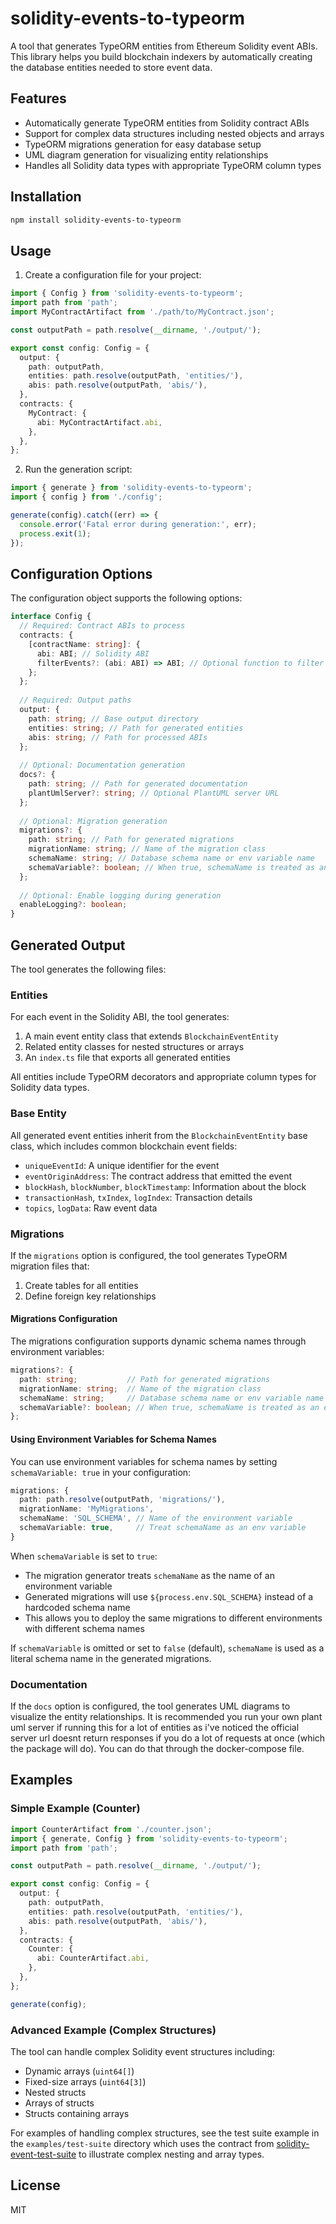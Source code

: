 # solidity-events-to-typeorm

A tool that generates TypeORM entities from Ethereum Solidity event ABIs. This library helps you build blockchain indexers by automatically creating the database entities needed to store event data.

## Features

- Automatically generate TypeORM entities from Solidity contract ABIs
- Support for complex data structures including nested objects and arrays
- TypeORM migrations generation for easy database setup
- UML diagram generation for visualizing entity relationships
- Handles all Solidity data types with appropriate TypeORM column types

## Installation

```bash
npm install solidity-events-to-typeorm
```

## Usage

1. Create a configuration file for your project:

```typescript
import { Config } from 'solidity-events-to-typeorm';
import path from 'path';
import MyContractArtifact from './path/to/MyContract.json';

const outputPath = path.resolve(__dirname, './output/');

export const config: Config = {
  output: {
    path: outputPath,
    entities: path.resolve(outputPath, 'entities/'),
    abis: path.resolve(outputPath, 'abis/'),
  },
  contracts: {
    MyContract: {
      abi: MyContractArtifact.abi,
    },
  },
};
```

2. Run the generation script:

```typescript
import { generate } from 'solidity-events-to-typeorm';
import { config } from './config';

generate(config).catch((err) => {
  console.error('Fatal error during generation:', err);
  process.exit(1);
});
```

## Configuration Options

The configuration object supports the following options:

```typescript
interface Config {
  // Required: Contract ABIs to process
  contracts: {
    [contractName: string]: {
      abi: ABI; // Solidity ABI
      filterEvents?: (abi: ABI) => ABI; // Optional function to filter out unwanted events
    };
  };
  
  // Required: Output paths
  output: {
    path: string; // Base output directory
    entities: string; // Path for generated entities
    abis: string; // Path for processed ABIs
  };
  
  // Optional: Documentation generation
  docs?: {
    path: string; // Path for generated documentation
    plantUmlServer?: string; // Optional PlantUML server URL
  };
  
  // Optional: Migration generation
  migrations?: {
    path: string; // Path for generated migrations
    migrationName: string; // Name of the migration class
    schemaName: string; // Database schema name or env variable name
    schemaVariable?: boolean; // When true, schemaName is treated as an env variable name
  };
  
  // Optional: Enable logging during generation
  enableLogging?: boolean;
}
```

## Generated Output

The tool generates the following files:

### Entities

For each event in the Solidity ABI, the tool generates:

1. A main event entity class that extends `BlockchainEventEntity`
2. Related entity classes for nested structures or arrays
3. An `index.ts` file that exports all generated entities

All entities include TypeORM decorators and appropriate column types for Solidity data types.

### Base Entity

All generated event entities inherit from the `BlockchainEventEntity` base class, which includes common blockchain event fields:

- `uniqueEventId`: A unique identifier for the event
- `eventOriginAddress`: The contract address that emitted the event
- `blockHash`, `blockNumber`, `blockTimestamp`: Information about the block
- `transactionHash`, `txIndex`, `logIndex`: Transaction details
- `topics`, `logData`: Raw event data

### Migrations

If the `migrations` option is configured, the tool generates TypeORM migration files that:

1. Create tables for all entities
2. Define foreign key relationships

#### Migrations Configuration

The migrations configuration supports dynamic schema names through environment variables:

```typescript
migrations?: {
  path: string;           // Path for generated migrations
  migrationName: string;  // Name of the migration class
  schemaName: string;     // Database schema name or env variable name
  schemaVariable?: boolean; // When true, schemaName is treated as an env variable name
};
```

#### Using Environment Variables for Schema Names

You can use environment variables for schema names by setting `schemaVariable: true` in your configuration:

```typescript
migrations: {
  path: path.resolve(outputPath, 'migrations/'),
  migrationName: 'MyMigrations',
  schemaName: 'SQL_SCHEMA', // Name of the environment variable
  schemaVariable: true,     // Treat schemaName as an env variable
}
```

When `schemaVariable` is set to `true`:
- The migration generator treats `schemaName` as the name of an environment variable
- Generated migrations will use `${process.env.SQL_SCHEMA}` instead of a hardcoded schema name
- This allows you to deploy the same migrations to different environments with different schema names

If `schemaVariable` is omitted or set to `false` (default), `schemaName` is used as a literal schema name in the generated migrations.

### Documentation

If the `docs` option is configured, the tool generates UML diagrams to visualize the entity relationships. It is recommended you run your own plant uml server if running this for a lot of entities as i've noticed the official server url doesnt return responses if you do a lot of requests at once (which the package will do). You can do that through the docker-compose file.

## Examples

### Simple Example (Counter)

```typescript
import CounterArtifact from './counter.json';
import { generate, Config } from 'solidity-events-to-typeorm';
import path from 'path';

const outputPath = path.resolve(__dirname, './output/');

export const config: Config = {
  output: {
    path: outputPath,
    entities: path.resolve(outputPath, 'entities/'),
    abis: path.resolve(outputPath, 'abis/'),
  },
  contracts: {
    Counter: {
      abi: CounterArtifact.abi,
    },
  },
};

generate(config);
```

### Advanced Example (Complex Structures)

The tool can handle complex Solidity event structures including:

- Dynamic arrays (`uint64[]`)
- Fixed-size arrays (`uint64[3]`)
- Nested structs
- Arrays of structs
- Structs containing arrays

For examples of handling complex structures, see the test suite example in the `examples/test-suite` directory which uses the contract from [solidity-event-test-suite](https://github.com/0xBison/solidity-event-test-suite) to illustrate complex nesting and array types.

## License

MIT